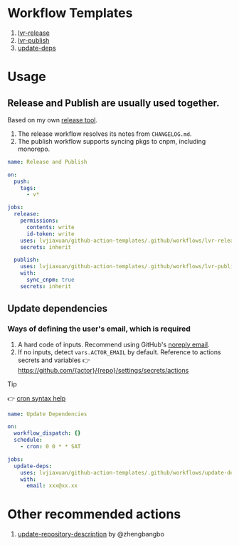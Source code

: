# Workflow Templates

1. [lvr-release](.github/workflows/lvr-release.yml)
2. [lvr-publish](.github/workflows/lvr-publish.yml)
3. [update-deps](.github/workflows/update-deps.yml)

<!-- 1. The release workflow resolves its notes from `CHANGELOG.md`.
2. The publish workflow supports syncing pkgs to cnpm, including monorepo.
3. The update dependencies workflow -->

# Usage

## Release and Publish are usually used together.

Based on my own [release tool](github.com/lvjiaxuan/release).

1. The release workflow resolves its notes from `CHANGELOG.md`.
2. The publish workflow supports syncing pkgs to cnpm, including monorepo.

```yml
name: Release and Publish 

on:
  push:
    tags:
      - v*

jobs:
  release:
    permissions:
      contents: write
      id-token: write
    uses: lvjiaxuan/github-action-templates/.github/workflows/lvr-release.yml@main
    secrets: inherit

  publish:
    uses: lvjiaxuan/github-action-templates/.github/workflows/lvr-publish.yml@main
    with:
      sync_cnpm: true
    secrets: inherit
```

## Update dependencies

### Ways of defining the user's email, which is required

1. A hard code of inputs. Recommend using GitHub's [noreply email](https://github.com/settings/emails).
2. If no inputs, detect `vars.ACTOR_EMAIL` by default. Reference to actions secrets and variables :point_right: https://github.com/{actor}/{repo}/settings/secrets/actions

> [!TIP]
> :point_right: [cron syntax help](https://crontab.guru/examples.html)

```yml
name: Update Dependencies

on:
  workflow_dispatch: {}
  schedule:
    - cron: 0 0 * * SAT

jobs:
  update-deps:
    uses: lvjiaxuan/github-action-templates/.github/workflows/update-deps.yml@main
    with:
      email: xxx@xx.xx
```

# Other recommended actions

1. [update-repository-description](https://github.com/zhengbangbo/update-repository-description) by @zhengbangbo
